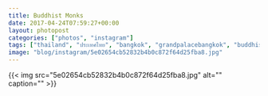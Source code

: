 ```yaml
---
title: Buddhist Monks
date: 2017-04-24T07:59:27+00:00
layout: photopost
categories: ["photos", "instagram"]
tags: ["thailand", "ประเทศไทย", "bangkok", "grandpalacebangkok", "buddhism", "monks"]
image: "blog/instagram/5e02654cb52832b4b0c872f64d25fba8.jpg"
---
```


{{< img src="5e02654cb52832b4b0c872f64d25fba8.jpg" alt="" caption="" >}}



